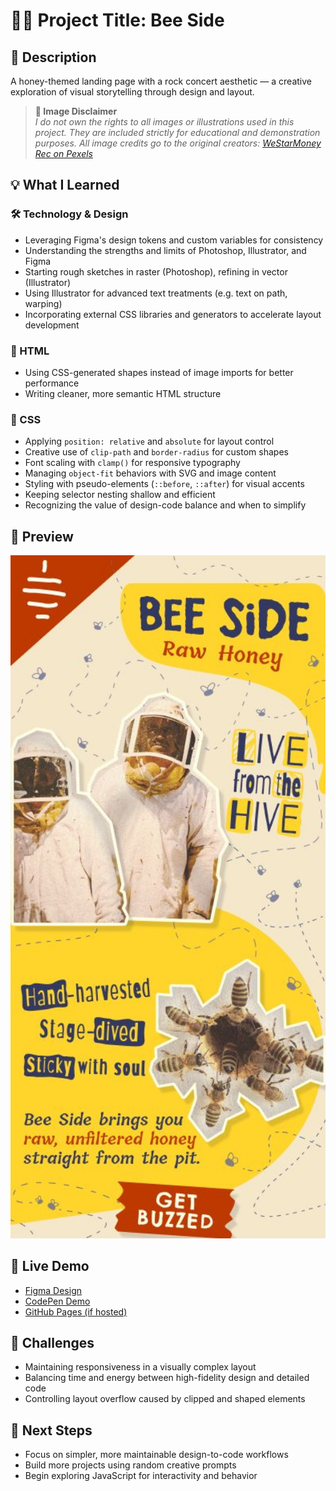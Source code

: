 # 🐝🍯 Project Title: Bee Side

## 📄 Description

A honey-themed landing page with a rock concert aesthetic — a creative exploration of visual storytelling through design and layout.

> **📸 Image Disclaimer**  
> *I do not own the rights to all images or illustrations used in this project. They are included strictly for educational and demonstration purposes. All image credits go to the original creators: [WeStarMoney Rec on Pexels](https://www.pexels.com/@westarmoney)*

## 💡 What I Learned

### 🛠️ Technology & Design

- Leveraging Figma's design tokens and custom variables for consistency  
- Understanding the strengths and limits of Photoshop, Illustrator, and Figma  
- Starting rough sketches in raster (Photoshop), refining in vector (Illustrator)  
- Using Illustrator for advanced text treatments (e.g. text on path, warping)  
- Incorporating external CSS libraries and generators to accelerate layout development

### 🧱 HTML

- Using CSS-generated shapes instead of image imports for better performance  
- Writing cleaner, more semantic HTML structure  

### 🎨 CSS

- Applying `position: relative` and `absolute` for layout control  
- Creative use of `clip-path` and `border-radius` for custom shapes  
- Font scaling with `clamp()` for responsive typography  
- Managing `object-fit` behaviors with SVG and image content  
- Styling with pseudo-elements (`::before`, `::after`) for visual accents  
- Keeping selector nesting shallow and efficient  
- Recognizing the value of design-code balance and when to simplify

## 📸 Preview

<img src="./WIPs/Honey_layout.jpeg" alt="Layout Preview" width="600"/>

## 🔗 Live Demo

- [Figma Design](https://www.figma.com/design/wxIlIEUMimOsJGlVPh7zXS/Bee-Side?m=auto&t=6PYGkzoQlVAESRJ9-1)  
- [CodePen Demo](https://your-codepen-link)  
- [GitHub Pages (if hosted)](https://your-github-pages-link)

## 🚧 Challenges

- Maintaining responsiveness in a visually complex layout  
- Balancing time and energy between high-fidelity design and detailed code  
- Controlling layout overflow caused by clipped and shaped elements

## 🧠 Next Steps

- Focus on simpler, more maintainable design-to-code workflows  
- Build more projects using random creative prompts  
- Begin exploring JavaScript for interactivity and behavior